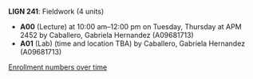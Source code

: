 **LIGN 241**: Fieldwork (4 units)

- **A00** (Lecture) at 10:00 am–12:00 pm on Tuesday, Thursday at APM 2452 by Caballero, Gabriela Hernandez (A09681713)
- **A01** (Lab) (time and location TBA) by Caballero, Gabriela Hernandez (A09681713)

[Enrollment numbers over time](./LIGN241.tsv)
